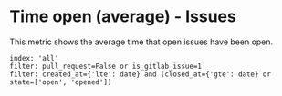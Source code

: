 # Time open (average) - Issues

This metric shows the average time that open issues have been open.

```
index: 'all'
filter: pull_request=False or is_gitlab_issue=1
filter: created_at={'lte': date} and (closed_at={'gte': date} or state=['open', 'opened'])
```
